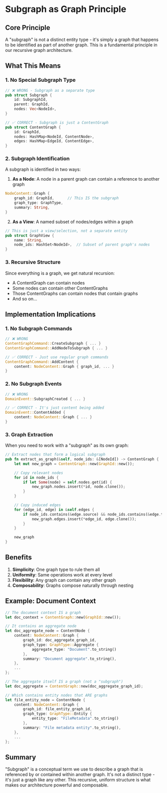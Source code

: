 # Subgraph as Graph Principle

## Core Principle

A "subgraph" is not a distinct entity type - it's simply a graph that happens to be identified as part of another graph. This is a fundamental principle in our recursive graph architecture.

## What This Means

### 1. No Special Subgraph Type
```rust
// ❌ WRONG - Subgraph as a separate type
pub struct Subgraph {
    id: SubgraphId,
    parent: GraphId,
    nodes: Vec<NodeId>,
}

// ✅ CORRECT - Subgraph is just a ContentGraph
pub struct ContentGraph {
    id: GraphId,
    nodes: HashMap<NodeId, ContentNode>,
    edges: HashMap<EdgeId, ContentEdge>,
}
```

### 2. Subgraph Identification

A subgraph is identified in two ways:

1. **As a Node**: A node in a parent graph can contain a reference to another graph
```rust
NodeContent::Graph {
    graph_id: GraphId,      // This IS the subgraph
    graph_type: GraphType,
    summary: String,
}
```

2. **As a View**: A named subset of nodes/edges within a graph
```rust
// This is just a view/selection, not a separate entity
pub struct GraphView {
    name: String,
    node_ids: HashSet<NodeId>,  // Subset of parent graph's nodes
}
```

### 3. Recursive Structure

Since everything is a graph, we get natural recursion:
- A ContentGraph can contain nodes
- Some nodes can contain other ContentGraphs
- Those ContentGraphs can contain nodes that contain graphs
- And so on...

## Implementation Implications

### 1. No Subgraph Commands
```rust
// ❌ WRONG
ContentGraphCommand::CreateSubgraph { ... }
ContentGraphCommand::AddNodeToSubgraph { ... }

// ✅ CORRECT - Just use regular graph commands
ContentGraphCommand::AddContent {
    content: NodeContent::Graph { graph_id, ... }
}
```

### 2. No Subgraph Events
```rust
// ❌ WRONG
DomainEvent::SubgraphCreated { ... }

// ✅ CORRECT - It's just content being added
DomainEvent::ContentAdded {
    content: NodeContent::Graph { ... }
}
```

### 3. Graph Extraction

When you need to work with a "subgraph" as its own graph:
```rust
// Extract nodes that form a logical subgraph
pub fn extract_as_graph(&self, node_ids: &[NodeId]) -> ContentGraph {
    let mut new_graph = ContentGraph::new(GraphId::new());

    // Copy relevant nodes
    for id in node_ids {
        if let Some(node) = self.nodes.get(id) {
            new_graph.nodes.insert(*id, node.clone());
        }
    }

    // Copy induced edges
    for (edge_id, edge) in &self.edges {
        if node_ids.contains(&edge.source) && node_ids.contains(&edge.target) {
            new_graph.edges.insert(*edge_id, edge.clone());
        }
    }

    new_graph
}
```

## Benefits

1. **Simplicity**: One graph type to rule them all
2. **Uniformity**: Same operations work at every level
3. **Flexibility**: Any graph can contain any other graph
4. **Composability**: Graphs compose naturally through nesting

## Example: Document Context

```rust
// The document context IS a graph
let doc_context = ContentGraph::new(GraphId::new());

// It contains an aggregate node
let doc_aggregate_node = ContentNode {
    content: NodeContent::Graph {
        graph_id: doc_aggregate_graph_id,
        graph_type: GraphType::Aggregate {
            aggregate_type: "Document".to_string()
        },
        summary: "Document aggregate".to_string(),
    },
    ...
};

// The aggregate itself IS a graph (not a "subgraph")
let doc_aggregate = ContentGraph::new(doc_aggregate_graph_id);

// Which contains entity nodes that ARE graphs
let file_entity_node = ContentNode {
    content: NodeContent::Graph {
        graph_id: file_entity_graph_id,
        graph_type: GraphType::Entity {
            entity_type: "FileMetadata".to_string()
        },
        summary: "File metadata entity".to_string(),
    },
    ...
};
```

## Summary

"Subgraph" is a conceptual term we use to describe a graph that is referenced by or contained within another graph. It's not a distinct type - it's just a graph like any other. This recursive, uniform structure is what makes our architecture powerful and composable.
